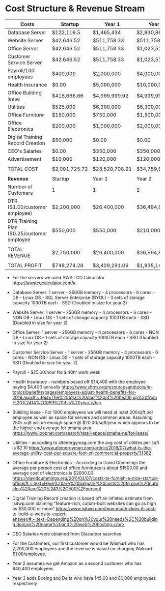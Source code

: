 # Cost Structure & Revenue Stream


| Costs | Startup | Year 1 | Year 2 | Year 3 |
|---|---|---|---|---|
| Database Server | $122,119.5 | $1,465,434 | $2,930,868 | $2,930,868 |
| Website Server | $42,646.52 | $511,758.33 | $511,758.33 | $511,758.33 |
| Office Server | $42,646.52 | $511,758.33 | $1,023,516.66 | $1,023,516.66 |
| Customer Service Server | $42,646.52 | $511,758.33 | $1,023,516.66 | $1,023,516.66 |
| Payroll/100 employees | $400,000 | $2,000,000 | $4,000,000 | $4,000,000 |
| Health Insurance | $0.00 | $5,000,000 | $10,000,000 | $10,000,000 |
| Office Building lease | $416,666.66 | $4,999,999.92 | $4,999,999.92 | $4,999,999.92 |
| Utilities | $525,000 | $6,300,000 | $6,300,000 | $6,300,000 |
| Office Furniture | $150,000 | $750,000 | $1,500,000 | $0.00 |
| Office Electronics | $200,000 | $1,000,000 | $2,000,000 | $0.00 |
| Digital Training Record Creation | $50,000  |$0.00 | $0.00 | $0.00 |
| CEO's Salaries | $0.00 | $350,000 | $350,000 | $350,000 |
| Advertisement | $10,000 | $120,000 | $120,000 | $120,000 |
| | | | | |
| TOTAL COST | $2,001,725.72 | $23,520,708.91 | $34,759,659.57 | $31,259,659.57 |
| | | | | |
| **Revenue** |Startup | Year 1 | Year 2 | Year 3 |
| Number of Customers | 1 | 1 | 2 | 4 |
| DTR ($1.00/customer employee) | $2,200,000 | $26,400,000 | $36,484,800 | $39,184,800 |
| DTR Training Plan ($0.25/customer employee | $550,000 | $550,000 | $210,000 | $56,250 |
| | | | | |
| TOTAL REVENUE | $2,750,000 | $26,400,000 | $36,694,800 | $39,241,050 |
| | | | | |
| TOTAL PROFIT | $748,274.28 | $3,429,291.09 | $1,935,140.43 | $7,981,390.43 |

- For the servers we used AWS TCO Calculator https://awstcocalculator.com/#</br>
- Database Server: 1 server - 256GB memory - 4 processors - 6 cores - DB - Linux OS - SQL Server Enterprise (BYOL) - 3 sets of storage capacity 1000TB each - SSD (Doubled in size for year 2)</br>
- Website Server: 1 server - 256GB memory - 4 processors - 6 cores - NON DB - Linux OS - 1 sets of storage capacity 1000TB each - SSD (Doubled in size for year 2)</br>
- Office Server: 1 server - 256GB memory - 4 processors - 6 cores - NON DB - Linux OS - 1 sets of storage capacity 1000TB each - SSD (Doubled in size for year 2)</br>
- Customer Service Server - 1 server - 256GB memory - 4 processors - 6 cores - NON DB - Linux OS - 1 sets of storage capacity 1000TB each - SSD (Doubled in size for year 2)</br>
- Payroll - $25.00/hour for a 40hr work week</br>
- Health Insurance - numbers based off $14,400 with the employee paying $4,400 annually https://www.shrm.org/resourcesandtools/hr-topics/benefits/pages/employers-adjust-health-benefits-for-2019.aspx#:~:text=The%20total%20cost%20of%20health,up%20from%20%2414%2C099%20this%20year.</br>
- Building lease - For 1000 employees we will need at least 200sqft per employee as well as space for servers and common areas. Assuming 250k sqft will be enough space @ $20.00/sqft/year which appears to be the higher end average for omaha area https://www.loopnet.com/search/retail-space/omaha-ne/for-lease/</br>
- Utilities - according to altenergymag.com the avg cost of utilites per sqft is $2.10 https://www.altenergymag.com/article/2019/07/what-is-the-average-utility-cost-per-square-foot-of-commercial-property/31382</br>
- Office Furniture & Electronics - According to David Cummings the average per person cost of office furnitures is about $1500.00 and average cost of electronics is $2000.00 https://davidcummings.org/2011/03/07/costs-to-furnish-a-nice-startup-office/#:~:text=Here%20are%20ballpark%20costs%20to,nice%20cubicles%20are%20%243%2C500%2Fperson)</br>
- Digital Training Record creation is based off an inflated estimate from isitwp.com claiming "feature-rich, cutom-built websites can go as high as $30,000 or more" https://www.isitwp.com/how-much-does-it-cost-to-build-a-website-expert-answer/#:~:text=Depending%20on%20your%20needs%2C%20building,domain%20name%20and%20web%20hosting.</br>
- CEO Salaries were obtained from Glassdoor searches</br>

- For the Customers, our first customer would be Walmart who has 2,200,000 employees and the revenue is based on charging Walmart $1.00/employee.</br> 
- Year 2 assumes we get Amazon as a second customer who has 840,400 employees</br>
- Year 3 adds Boeing and Delta who have 145,00 and 80,000 employees respectively</br>
